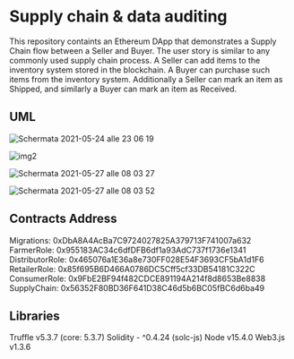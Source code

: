 # Supply chain & data auditing

This repository containts an Ethereum DApp that demonstrates a Supply Chain flow between a Seller and Buyer. The user story is similar to any commonly used supply chain process. A Seller can add items to the inventory system stored in the blockchain. A Buyer can purchase such items from the inventory system. Additionally a Seller can mark an item as Shipped, and similarly a Buyer can mark an item as Received.

## UML 
![Schermata 2021-05-24 alle 23 06 19](https://user-images.githubusercontent.com/65971321/119775613-234c4300-bec4-11eb-8c09-3cbe1efd37d5.png)

![img2](https://user-images.githubusercontent.com/65971321/119775743-50005a80-bec4-11eb-8f76-fe75725b243d.png)

![Schermata 2021-05-27 alle 08 03 27](https://user-images.githubusercontent.com/65971321/119775827-6f978300-bec4-11eb-960e-674ac248af6f.png)

![Schermata 2021-05-27 alle 08 03 52](https://user-images.githubusercontent.com/65971321/119775960-9bb30400-bec4-11eb-9812-3837641981bd.png)

## Contracts Address

Migrations: 0xDbA8A4AcBa7C9724027825A379713F741007a632
FarmerRole: 0x955183AC34c6dfDFB6df1a93AdC737f1736e1341
DistributorRole: 0x465076a1E36a8e730FF028E54F3693CF5bA1d1F6
RetailerRole: 0x85f695B6D466A0786DC5Cff5cf33DB54181C322C
ConsumerRole: 0x9FbE2BF94f482CDCE891194A214f8d8653Be8838
SupplyChain: 0x56352F80BD36F641D38C46d5b6BC05fBC6d6ba49

## Libraries

Truffle v5.3.7 (core: 5.3.7)
Solidity - ^0.4.24 (solc-js)
Node v15.4.0
Web3.js v1.3.6



